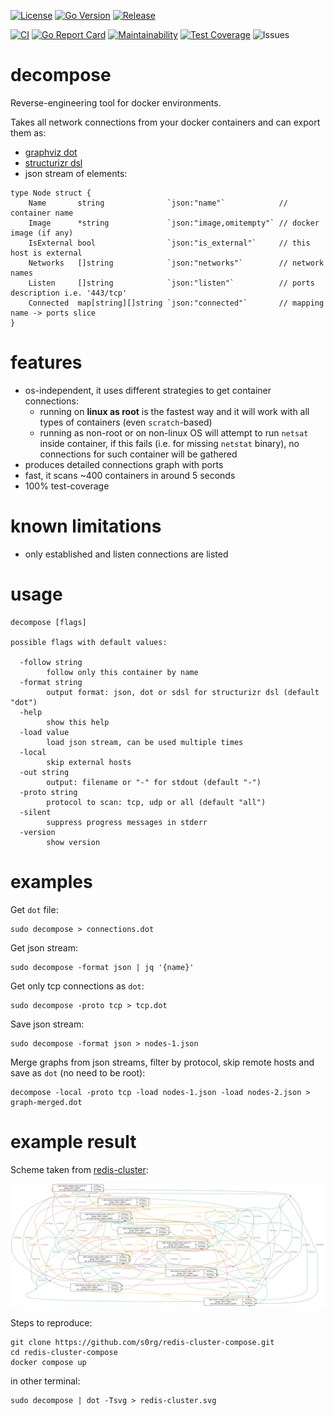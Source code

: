 [![License](https://img.shields.io/badge/license-MIT%20License-blue.svg)](https://github.com/s0rg/decompose/blob/master/LICENSE)
[![Go Version](https://img.shields.io/github/go-mod/go-version/s0rg/decompose)](go.mod)
[![Release](https://img.shields.io/github/v/release/s0rg/decompose)](https://github.com/s0rg/decompose/releases/latest)

[![CI](https://github.com/s0rg/decompose/workflows/ci/badge.svg)](https://github.com/s0rg/decompose/actions?query=workflow%3Aci)
[![Go Report Card](https://goreportcard.com/badge/github.com/s0rg/decompose)](https://goreportcard.com/report/github.com/s0rg/decompose)
[![Maintainability](https://api.codeclimate.com/v1/badges/1bc7c04689cf612a0f39/maintainability)](https://codeclimate.com/github/s0rg/decompose/maintainability)
[![Test Coverage](https://api.codeclimate.com/v1/badges/1bc7c04689cf612a0f39/test_coverage)](https://codeclimate.com/github/s0rg/decompose/test_coverage)
![Issues](https://img.shields.io/github/issues/s0rg/decompose)

# decompose

Reverse-engineering tool for docker environments.


Takes all network connections from your docker containers and can export them as:
- [graphviz dot](https://www.graphviz.org/doc/info/lang.html)
- [structurizr dsl](https://github.com/structurizr/dsl)
- json stream of elements:
```
type Node struct {
    Name       string              `json:"name"`            // container name
    Image      *string             `json:"image,omitempty"` // docker image (if any)
    IsExternal bool                `json:"is_external"`     // this host is external
    Networks   []string            `json:"networks"`        // network names
    Listen     []string            `json:"listen"`          // ports description i.e. '443/tcp'
    Connected  map[string][]string `json:"connected"`       // mapping name -> ports slice
}
```


# features

- os-independent, it uses different strategies to get container connections:
    * running on **linux as root** is the fastest way and it will work with all types of containers (even
            `scratch`-based)
    * running as non-root or on non-linux OS will attempt to run `netsat` inside container, if this fails
    (i.e. for missing `netstat` binary), no connections for such container will be gathered
- produces detailed connections graph with ports
- fast, it scans ~400 containers in around 5 seconds
- 100% test-coverage


# known limitations

- only established and listen connections are listed


# usage

```
decompose [flags]

possible flags with default values:

  -follow string
        follow only this container by name
  -format string
        output format: json, dot or sdsl for structurizr dsl (default "dot")
  -help
        show this help
  -load value
        load json stream, can be used multiple times
  -local
        skip external hosts
  -out string
        output: filename or "-" for stdout (default "-")
  -proto string
        protocol to scan: tcp, udp or all (default "all")
  -silent
        suppress progress messages in stderr
  -version
        show version
```


# examples

Get `dot` file:
```
sudo decompose > connections.dot
```

Get json stream:
```
sudo decompose -format json | jq '{name}'
```

Get only tcp connections as `dot`:
```
sudo decompose -proto tcp > tcp.dot
```

Save json stream:
```
sudo decompose -format json > nodes-1.json
```

Merge graphs from json streams, filter by protocol, skip remote hosts and save as `dot` (no need to be root):
```
decompose -local -proto tcp -load nodes-1.json -load nodes-2.json > graph-merged.dot
```


# example result

Scheme taken from [redis-cluster](https://github.com/s0rg/redis-cluster-compose):


![svg](https://github.com/s0rg/redis-cluster-compose/blob/main/redis-cluster.svg)


Steps to reproduce:

```shell
git clone https://github.com/s0rg/redis-cluster-compose.git
cd redis-cluster-compose
docker compose up
```

in other terminal:

```shell
sudo decompose | dot -Tsvg > redis-cluster.svg
```
